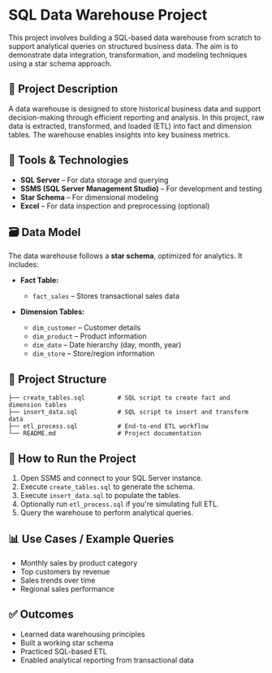 
# SQL Data Warehouse Project

This project involves building a SQL-based data warehouse from scratch to support analytical queries on structured business data. The aim is to demonstrate data integration, transformation, and modeling techniques using a star schema approach.

## 📌 Project Description

A data warehouse is designed to store historical business data and support decision-making through efficient reporting and analysis. In this project, raw data is extracted, transformed, and loaded (ETL) into fact and dimension tables. The warehouse enables insights into key business metrics.

## 🧰 Tools & Technologies

* **SQL Server** – For data storage and querying
* **SSMS (SQL Server Management Studio)** – For development and testing
* **Star Schema** – For dimensional modeling
* **Excel** – For data inspection and preprocessing (optional)

## 🗃️ Data Model

The data warehouse follows a **star schema**, optimized for analytics. It includes:

* **Fact Table:**

  * `fact_sales` – Stores transactional sales data

* **Dimension Tables:**

  * `dim_customer` – Customer details
  * `dim_product` – Product information
  * `dim_date` – Date hierarchy (day, month, year)
  * `dim_store` – Store/region information

## 📂 Project Structure

```
├── create_tables.sql         # SQL script to create fact and dimension tables
├── insert_data.sql           # SQL script to insert and transform data
├── etl_process.sql           # End-to-end ETL workflow
└── README.md                 # Project documentation
```

## 🚀 How to Run the Project

1. Open SSMS and connect to your SQL Server instance.
2. Execute `create_tables.sql` to generate the schema.
3. Execute `insert_data.sql` to populate the tables.
4. Optionally run `etl_process.sql` if you're simulating full ETL.
5. Query the warehouse to perform analytical queries.

## 📊 Use Cases / Example Queries

* Monthly sales by product category
* Top customers by revenue
* Sales trends over time
* Regional sales performance

## ✅ Outcomes

* Learned data warehousing principles
* Built a working star schema
* Practiced SQL-based ETL
* Enabled analytical reporting from transactional data


